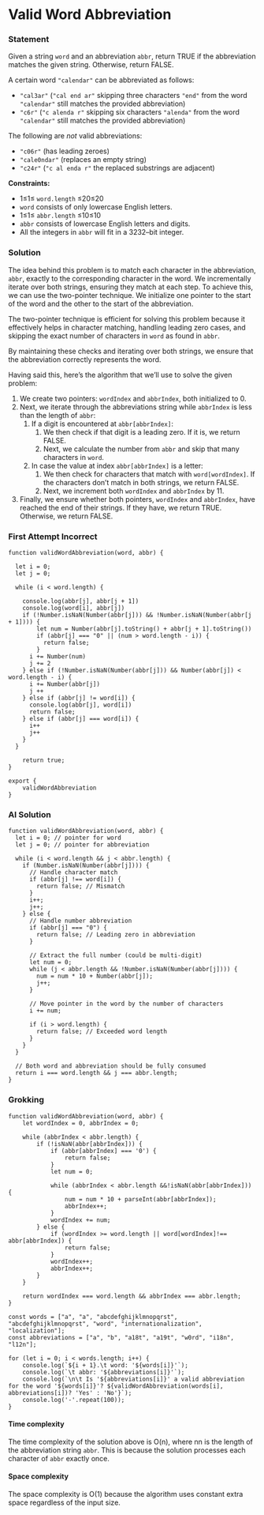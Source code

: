 # Valid Word Abbreviation

### Statement <a href="#statement" id="statement"></a>

Given a string `word` and an abbreviation `abbr`, return TRUE if the abbreviation matches the given string. Otherwise, return FALSE.

A certain word `"calendar"` can be abbreviated as follows:

* `"cal3ar"` (`"cal end ar"` skipping three characters `"end"` from the word `"calendar"` still matches the provided abbreviation)
* `"c6r"` (`"c alenda r"` skipping six characters `"alenda"` from the word `"calendar"` still matches the provided abbreviation)

The following are _not_ valid abbreviations:

* `"c06r"` (has leading zeroes)
* `"cale0ndar"` (replaces an empty string)
* `"c24r"` (`"c al enda r"` the replaced substrings are adjacent)

**Constraints:**

* 1≤1≤ `word.length` ≤20≤20
* `word` consists of only lowercase English letters.
* 1≤1≤ `abbr.length` ≤10≤10
* `abbr` consists of lowercase English letters and digits.
* All the integers in `abbr` will fit in a 3232–bit integer.

### Solution <a href="#solution" id="solution"></a>

The idea behind this problem is to match each character in the abbreviation, `abbr`, exactly to the corresponding character in the word. We incrementally iterate over both strings, ensuring they match at each step. To achieve this, we can use the two-pointer technique. We initialize one pointer to the start of the word and the other to the start of the abbreviation.

The two-pointer technique is efficient for solving this problem because it effectively helps in character matching, handling leading zero cases, and skipping the exact number of characters in `word` as found in `abbr`.

By maintaining these checks and iterating over both strings, we ensure that the abbreviation correctly represents the word.

Having said this, here’s the algorithm that we’ll use to solve the given problem:

1. We create two pointers: `wordIndex` and `abbrIndex`, both initialized to 0.
2. Next, we iterate through the abbreviations string while `abbrIndex` is less than the length of `abbr`:
   1. If a digit is encountered at `abbr[abbrIndex]`:
      1. We then check if that digit is a leading zero. If it is, we return FALSE.
      2. Next, we calculate the number from `abbr` and skip that many characters in `word`.
   2. In case the value at index `abbr[abbrIndex]` is a letter:
      1. We then check for characters that match with `word[wordIndex]`. If the characters don’t match in both strings, we return FALSE.
      2. Next, we increment both `wordIndex` and `abbrIndex` by 11.
3. Finally, we ensure whether both pointers, `wordIndex` and `abbrIndex`, have reached the end of their strings. If they have, we return TRUE. Otherwise, we return FALSE.

### First Attempt Incorrect

```
function validWordAbbreviation(word, abbr) {
  
  let i = 0;
  let j = 0;

  while (i < word.length) {
    
    console.log(abbr[j], abbr[j + 1])
    console.log(word[i], abbr[j])
    if (!Number.isNaN(Number(abbr[j])) && !Number.isNaN(Number(abbr[j + 1]))) {
        let num = Number(abbr[j].toString() + abbr[j + 1].toString())
        if (abbr[j] === "0" || (num > word.length - i)) {
          return false;
        }
      i += Number(num)
      j += 2
    } else if (!Number.isNaN(Number(abbr[j])) && Number(abbr[j]) < word.length - i) {
      i += Number(abbr[j])
      j ++
    } else if (abbr[j] != word[i]) {
      console.log(abbr[j], word[i])
      return false;
    } else if (abbr[j] === word[i]) {
      i++
      j++
    }
  }

    return true;
}

export {
    validWordAbbreviation
}
```

### AI Solution

```
function validWordAbbreviation(word, abbr) {
  let i = 0; // pointer for word
  let j = 0; // pointer for abbreviation

  while (i < word.length && j < abbr.length) {
    if (Number.isNaN(Number(abbr[j]))) {
      // Handle character match
      if (abbr[j] !== word[i]) {
        return false; // Mismatch
      }
      i++;
      j++;
    } else {
      // Handle number abbreviation
      if (abbr[j] === "0") {
        return false; // Leading zero in abbreviation
      }

      // Extract the full number (could be multi-digit)
      let num = 0;
      while (j < abbr.length && !Number.isNaN(Number(abbr[j]))) {
        num = num * 10 + Number(abbr[j]);
        j++;
      }

      // Move pointer in the word by the number of characters
      i += num;

      if (i > word.length) {
        return false; // Exceeded word length
      }
    }
  }

  // Both word and abbreviation should be fully consumed
  return i === word.length && j === abbr.length;
}
```

### Grokking

```
function validWordAbbreviation(word, abbr) {
    let wordIndex = 0, abbrIndex = 0;

    while (abbrIndex < abbr.length) {
        if (!isNaN(abbr[abbrIndex])) {
            if (abbr[abbrIndex] === '0') {
                return false;
            }
            let num = 0;

            while (abbrIndex < abbr.length &&!isNaN(abbr[abbrIndex])) {
                num = num * 10 + parseInt(abbr[abbrIndex]);
                abbrIndex++;
            }
            wordIndex += num;
        } else {
            if (wordIndex >= word.length || word[wordIndex]!== abbr[abbrIndex]) {
                return false;
            }
            wordIndex++;
            abbrIndex++;
        }
    }

    return wordIndex === word.length && abbrIndex === abbr.length;
}

const words = ["a", "a", "abcdefghijklmnopqrst", "abcdefghijklmnopqrst", "word", "internationalization", "localization"];
const abbreviations = ["a", "b", "a18t", "a19t", "w0rd", "i18n", "l12n"];

for (let i = 0; i < words.length; i++) {
    console.log(`${i + 1}.\t word: '${words[i]}'`);
    console.log(`\t abbr: '${abbreviations[i]}'`);
    console.log(`\n\t Is '${abbreviations[i]}' a valid abbreviation for the word '${words[i]}'? ${validWordAbbreviation(words[i], abbreviations[i])? 'Yes' : 'No'}`);
    console.log('-'.repeat(100));
}
```

#### Time complexity <a href="#time-complexity" id="time-complexity"></a>

The time complexity of the solution above is O(n), where nn is the length of the abbreviation string `abbr`. This is because the solution processes each character of `abbr` exactly once.

#### Space complexity <a href="#space-complexity" id="space-complexity"></a>

The space complexity is O(1) because the algorithm uses constant extra space regardless of the input size.
